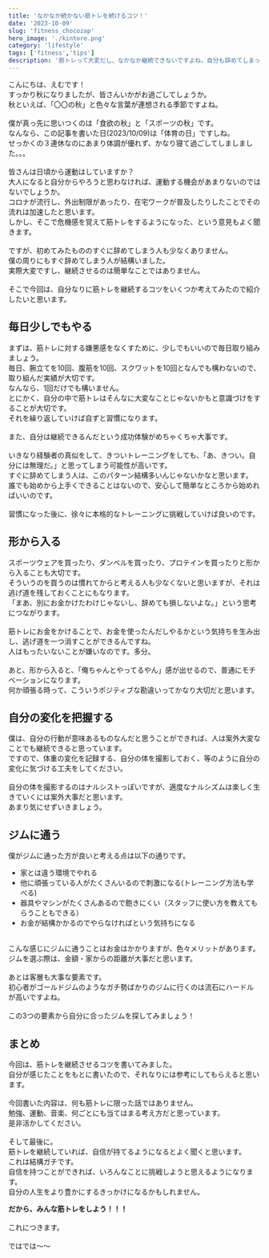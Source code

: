 ```yaml
---
title: 'なかなか続かない筋トレを続けるコツ！'
date: '2023-10-09'
slug: 'fitness_chocozap'
hero_image: './kintore.png'
category: 'lifestyle'
tags: ['fitness','tips']
description: '筋トレって大変だし、なかなか継続できないですよね。自分も辞めてしまった経験があります。しかし、気持ちの持ち方次第で案外継続できるようになるので、今回はその方法についてご紹介します。'
---
```


こんにちは、えむです！<br>
すっかり秋になりましたが、皆さんいかがお過ごしてしょうか。<br>
秋といえば、「〇〇の秋」と色々な言葉が連想される季節ですよね。<br>
<br>
僕が真っ先に思いつくのは「食欲の秋」と「スポーツの秋」です。<br>
なんなら、この記事を書いた日(2023/10/09)は「体育の日」ですしね。<br>
せっかくの３連休なのにあまり体調が優れず、かなり寝て過ごしてしましました。。。<br>
<br>
皆さんは日頃から運動はしていますか？<br>
大人になると自分からやろうと思わなければ、運動する機会があまりないのではないでしょうか。<br>
コロナが流行し、外出制限があったり、在宅ワークが普及したりしたことでその流れは加速したと思います。<br>
しかし、そこで危機感を覚えて筋トレをするようになった、という意見もよく聞きます。<br>
<br>
ですが、初めてみたもののすぐに辞めてしまう人も少なくありません。<br>
僕の周りにもすぐ辞めてしまう人が結構いました。<br>
実際大変ですし、継続させるのは簡単なことではありません。<br>
<br>
そこで今回は、自分なりに筋トレを継続するコツをいくつか考えてみたので紹介したいと思います。<br>


## 毎日少しでもやる
まずは、筋トレに対する嫌悪感をなくすために、少しでもいいので毎日取り組みましょう。<br>
毎日、腕立てを10回、腹筋を10回、スクワットを10回となんでも構わないので、取り組んだ実績が大切です。<br>
なんなら、1回だけでも構いません。<br>
とにかく、自分の中で筋トレはそんなに大変なことじゃないかもと意識づけをすることが大切です。<br>
それを繰り返していけば自ずと習慣になります。<br>
<br>
また、自分は継続できるんだという成功体験がめちゃくちゃ大事です。<br>
<br>
いきなり経験者の真似をして、きついトレーニングをしても、「あ、きつい。自分には無理だ。」と思ってしまう可能性が高いです。<br>
すぐに辞めてしまう人は、このパターン結構多いんじゃないかなと思います。<br>
誰でも始めから上手くできることはないので、安心して簡単なところから始めればいいのです。<br>
<br>
習慣になった後に、徐々に本格的なトレーニングに挑戦していけば良いのです。<br>

## 形から入る
スポーツウェアを買ったり、ダンベルを買ったり、プロテインを買ったりと形から入ることも大切です。<br>
そういうのを買うのは慣れてからと考える人も少なくないと思いますが、それは逃げ道を残しておくことにもなります。<br>
「まあ、別にお金かけたわけじゃないし、辞めても損しないよな。」という思考につながります。<br>
<br>
筋トレにお金をかけることで、お金を使ったんだしやるかという気持ちを生み出し、逃げ道を一つ消すことができるんですね。<br>
人はもったいないことが嫌いなのです。多分。<br>
<br>
あと、形から入ると、「俺ちゃんとやってるやん」感が出せるので、普通にモチベーションになります。<br>
何か頑張る時って、こういうポジティブな勘違いってかなり大切だと思います。


## 自分の変化を把握する
僕は、自分の行動が意味あるものなんだと思うことができれば、人は案外大変なことでも継続できると思っています。<br>
ですので、体重の変化を記録する、自分の体を撮影しておく、等のように自分の変化に気づける工夫をしてください。<br>
<br>
自分の体を撮影するのはナルシストっぽいですが、適度なナルシズムは楽しく生きていくには案外大事だと思います。<br>
あまり気にせずいきましょう。<br>

## ジムに通う
僕がジムに通った方が良いと考える点は以下の通りです。
* 家とは違う環境でやれる
* 他に頑張っている人がたくさんいるので刺激になる(トレーニング方法も学べる)
* 器具やマシンがたくさんあるので飽きにくい（スタッフに使い方を教えてもらうこともできる）
* お金が結構かかるのでやらなければという気持ちになる
<br>
こんな感じにジムに通うことはお金はかかりますが、色々メリットがあります。<br>
ジムを選ぶ際は、金額・家からの距離が大事だと思います。<br>
<br>
あとは客層も大事な要素です。<br>
初心者がゴールドジムのようなガチ勢ばかりのジムに行くのは流石にハードルが高いですよね。<br>
<br>
この3つの要素から自分に合ったジムを探してみましょう！<br>

## まとめ
今回は、筋トレを継続させるコツを書いてみました。<br>
自分が感じたことをもとに書いたので、それなりには参考にしてもらえると思います。<br>
<br>
今回書いた内容は、何も筋トレに限った話ではありません。<br>
勉強、運動、音楽、何ごとにも当てはまる考え方だと思っています。<br>
是非活かしてください。<br>
<br>
そして最後に。<br>
筋トレを継続していれば、自信が持てるようになるとよく聞くと思います。<br>
これは結構ガチです。<br>
自信を持つことができれば、いろんなことに挑戦しようと思えるようになります。<br>
自分の人生をより豊かにするきっかけになるかもしれません。<br>

 **だから、みんな筋トレをしよう！！！** 
<br>
<br>
これにつきます。
<br>
<br>
ではでは〜〜
